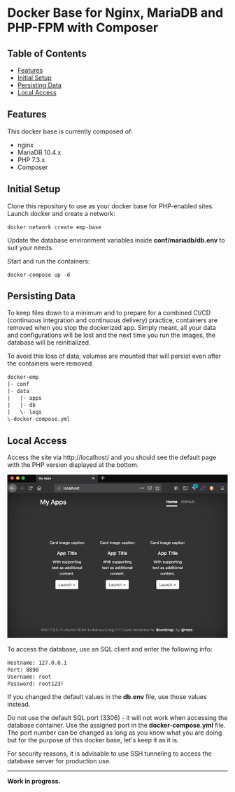# Docker Base for Nginx, MariaDB and PHP-FPM with Composer

## Table of Contents

  - [Features](#features)
  - [Initial Setup](#initial-setup)
  - [Persisting Data](#persisting-data)
  - [Local Access](#local-access)

## Features

This docker base is currently composed of:

  - nginx
  - MariaDB 10.4.x
  - PHP 7.3.x
  - Composer

## Initial Setup

Clone this repository to use as your docker base for PHP-enabled sites. Launch docker and create a network:

```
docker network create emp-base
```

Update the database environment variables inside **conf/mariadb/db.env** to suit your needs.

Start and run the containers:

```
docker-compose up -d
```

## Persisting Data

To keep files down to a minimum and to prepare for a combined CI/CD (continuous integration and continuous delivery) practice, containers are removed when you stop the dockerized app. Simply meant, all your data and configurations will be lost and the next time you run the images, the database will be reinitialized.

To avoid this loss of data, volumes are mounted that will persist even after the containers were removed.

```
docker-emp
|- conf
|- data
|   |- apps
|   |- db
|   \- logs
\-docker-compose.yml
```

## Local Access

Access the site via http://localhost/ and you should see the default page with the PHP version displayed at the bottom.

![Main Page](/conf/screenshot.png "Main Page")

To access the database, use an SQL client and enter the following info:

```
Hostname: 127.0.0.1
Port: 8890
Username: root
Password: root123!
```

If you changed the default values in the **db.env** file, use those values instead.

Do not use the default SQL port (3306) - it will not work when accessing the database container. Use the assigned port in the **docker-compose.yml** file. The port number can be changed as long as you know what you are doing but for the purpose of this docker base, let's keep it as it is.

For security reasons, it is advisable to use SSH tunneling to access the database server for production use.

---

**Work in progress.**